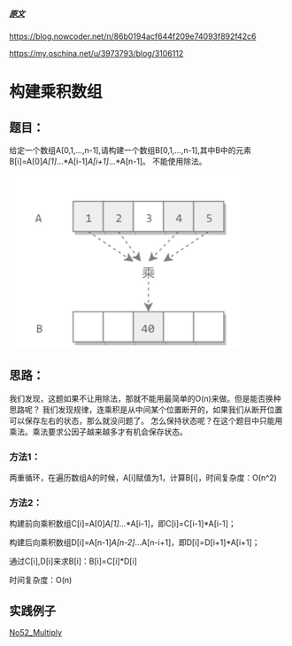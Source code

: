 ##### [原文](https://blog.nowcoder.net/n/86b0194acf644f209e74093f892f42c6)

<https://blog.nowcoder.net/n/86b0194acf644f209e74093f892f42c6>

<https://my.oschina.net/u/3973793/blog/3106112>

# 构建乘积数组

## 题目：
给定一个数组A[0,1,...,n-1],请构建一个数组B[0,1,...,n-1],其中B中的元素B[i]=A[0]*A[1]*...*A[i-1]*A[i+1]*...*A[n-1]。
不能使用除法。

![](../images/coding_offer/Multiply.jpg)

## 思路：

我们发现，这题如果不让用除法，那就不能用最简单的O(n)来做。但是能否换种思路呢？
我们发现规律，连乘积是从中间某个位置断开的，如果我们从断开位置可以保存左右的状态，那么就没问题了。
怎么保持状态呢？在这个题目中只能用乘法。乘法要求公因子越来越多才有机会保存状态。

### 方法1：

两重循环，在遍历数组A的时候，A[i]赋值为1，计算B[i]，时间复杂度：O(n^2)

### 方法2：

 构建前向乘积数组C[i]=A[0]*A[1]*...*A[i-1]，即C[i]=C[i-1]*A[i-1]；

 构建后向乘积数组D[i]=A[n-1]*A[n-2]*...A[n-i+1]，即D[i]=D[i+1]*A[i+1]；

 通过C[i],D[i]来求B[i]：B[i]=C[i]*D[i]

 时间复杂度：O(n)


## 实践例子

[No52_Multiply](/algorithms-java-example/src/main/java/space.mamba/coding/interviews/No52_Multiply.java)


